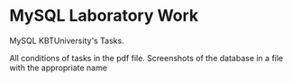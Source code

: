 # MySQL Laboratory Work
MySQL KBTUniversity's Tasks. 

All conditions of tasks in the pdf file. Screenshots of the database in a file with the appropriate name
